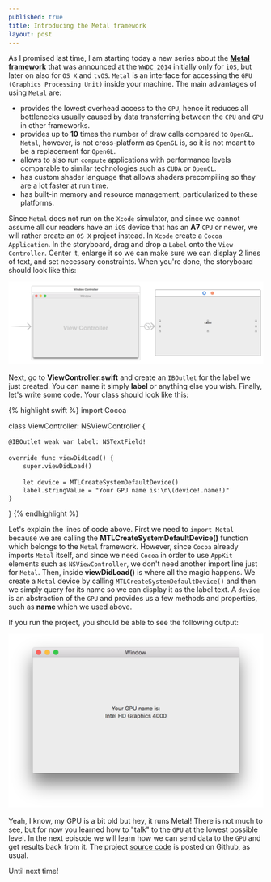 ```yaml
---
published: true
title: Introducing the Metal framework
layout: post
---
```

As I promised last time, I am starting today a new series about the [__Metal framework__](https://developer.apple.com/metal/) that was announced at the [`WWDC 2014`](https://developer.apple.com/videos/play/wwdc2014-603/) initially only for `iOS`, but later on also for `OS X` and `tvOS`. `Metal` is an interface for accessing the `GPU (Graphics Processing Unit)` inside your machine. The main advantages of using `Metal` are:

- provides the lowest overhead access to the `GPU`, hence it reduces all bottlenecks usually caused by data transferring between the `CPU` and `GPU` in other frameworks. 
- provides up to __10__ times the number of draw calls compared to `OpenGL`. `Metal`, however, is not cross-platform as `OpenGL` is, so it is not meant to be a replacement for `OpenGL`.
- allows to also run `compute` applications with performance levels comparable to similar technologies such as `CUDA` or `OpenCL`.
- has custom shader language that allows shaders precompiling so they are a lot faster at run time. 
- has built-in memory and resource management, particularized to these platforms.

Since `Metal` does not run on the `Xcode` simulator, and since we cannot assume all our readers have an `iOS` device that has an __A7__ `CPU` or newer, we will rather create an `OS X` project instead. In `Xcode` create a `Cocoa Application`. In the storyboard, drag and drop a `Label` onto the `View Controller`. Center it, enlarge it so we can make sure we can display 2 lines of text, and set necessary constraints. When you're done, the storyboard should look like this: 

![alt text](https://github.com/Swiftor/Metal/raw/master/images/chapter01_1.png "1")

Next, go to __ViewController.swift__ and create an `IBOutlet` for the label we just created. You can name it simply __label__ or anything else you wish. Finally, let's write some code. Your class should look like this:

{% highlight swift %} 
import Cocoa

class ViewController: NSViewController {

    @IBOutlet weak var label: NSTextField!
    
    override func viewDidLoad() {
        super.viewDidLoad()

        let device = MTLCreateSystemDefaultDevice()
        label.stringValue = "Your GPU name is:\n\(device!.name!)"
    }
}
{% endhighlight %}

Let's explain the lines of code above. First we need to `import Metal` because we are calling the __MTLCreateSystemDefaultDevice()__ function which belongs to the `Metal` framework. However, since `Cocoa` already imports `Metal` itself, and since we need `Cocoa` in order to use `AppKit` elements such as `NSViewController`, we don't need another import line just for `Metal`. Then, inside __viewDidLoad()__ is where all the magic happens. We create a `Metal` device by calling `MTLCreateSystemDefaultDevice()` and then we simply query for its name so we can display it as the label text. A `device` is an abstraction of the `GPU` and provides us a few methods and properties, such as __name__ which we used above.

If you run the project, you should be able to see the following output:

![alt text](https://github.com/Swiftor/Metal/raw/master/images/chapter01_2.png "2")

Yeah, I know, my GPU is a bit old but hey, it runs Metal! There is not much to see, but for now you learned how to "talk" to the `GPU` at the lowest possible level. In the next episode we will learn how we can send data to the `GPU` and get results back from it. The project [source code](https://github.com/Swiftor/Metal/tree/master/ch01) is posted on Github, as usual.

Until next time!